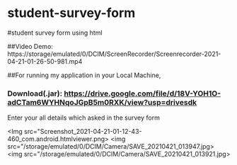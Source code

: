 # student-survey-form
#student survey form using html


##Video Demo: https://storage/emulated/0/DCIM/ScreenRecorder/Screenrecorder-2021-04-21-01-26-50-981.mp4


##For running my application in your Local Machine,


### Download(.jar): https://drive.google.com/file/d/18V-YOH1O-adCTam6WYHNqoJGpB5m0RXK/view?usp=drivesdk

Enter your all details which asked in the survey form

<Img src="Screenshot_2021-04-21-01-12-43-460_com.android.htmlviewer.png>
<img src="/storage/emulated/0/DCIM/Camera/SAVE_20210421_013947.jpg>
<img src="/storage/emulated/0/DCIM/Camera/SAVE_20210421_013921.jpg>
